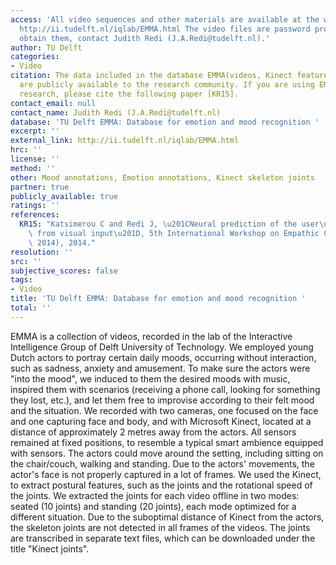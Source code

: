 ```yaml
---
access: 'All video sequences and other materials are available at the website. Link:
  http://ii.tudelft.nl/iqlab/EMMA.html The video files are password protected. To
  obtain them, contact Judith Redi (J.A.Redi@tudelft.nl).'
author: TU Delft
categories:
- Video
citation: The data included in the database EMMA(videos, Kinect features, annotations)
  are publicly available to the research community. If you are using EMMA in your
  research, please cite the following paper [KR15].
contact_email: null
contact_name: Judith Redi (J.A.Redi@tudelft.nl)
database: 'TU Delft EMMA: Database for emotion and mood recognition '
excerpt: ''
external_link: http://ii.tudelft.nl/iqlab/EMMA.html
hrc: ''
license: ''
method: ''
other: Mood annotations, Emotion annotations, Kinect skeleton joints
partner: true
publicly_available: true
ratings: ''
references:
  KR15: "Katsimerou C and Redi J, \u201CNeural prediction of the user\u2019s mood\
    \ from visual input\u201D, 5th International Workshop on Empathic Computing (IWEC\
    \ 2014), 2014."
resolution: ''
src: ''
subjective_scores: false
tags:
- Video
title: 'TU Delft EMMA: Database for emotion and mood recognition '
total: ''
---
```


EMMA is a collection of videos, recorded in the lab of the Interactive Intelligence Group of Delft University of Technology. We employed young Dutch actors to portray certain daily moods, occurring without interaction, such as sadness, anxiety and amusement. To make sure the actors were "into the mood", we induced to them the desired moods with music, inspired them with scenarios (receiving a phone call, looking for something they lost, etc.), and let them free to improvise according to their felt mood and the situation. We recorded with two cameras, one focused on the face and one capturing face and body, and with Microsoft Kinect, located at a distance of approximately 2 metres away from the actors. All sensors remained at fixed positions, to resemble a typical smart ambience equipped with sensors. The actors could move around the setting, including sitting on the chair/couch, walking and standing. Due to the actors' movements, the actor's face is not properly captured in a lot of frames. We used the Kinect, to extract postural features, such as the joints and the rotational speed of the joints. We extracted the joints for each video offline in two modes: seated (10 joints) and standing (20 joints), each mode optimized for a different situation. Due to the suboptimal distance of Kinect from the actors, the skeleton joints are not detected in all frames of the videos. The joints are transcribed in separate text files, which can be downloaded under the title "Kinect joints". 